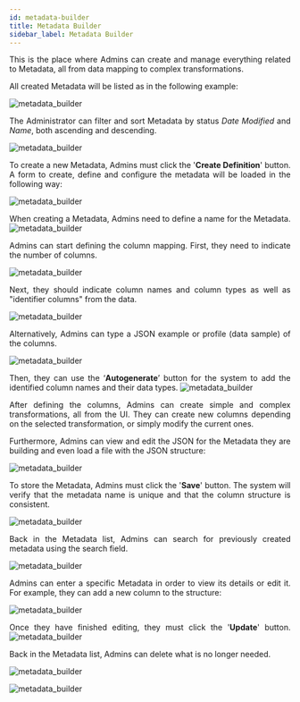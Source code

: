 ```yaml
---
id: metadata-builder
title: Metadata Builder
sidebar_label: Metadata Builder
---
```


<div style="text-align: justify">

This is the place where Admins can create and manage everything related to Metadata, all from data mapping to complex transformations. 

All created Metadata will be listed as in the following example: 

![metadata_builder](https://s3.amazonaws.com/cdn.qrvey.com/documentation_assets/admin/MetadataBuilder/1metadata.png#thumbnail)

 
The Administrator can filter and sort Metadata by status *Date Modified* and *Name*, both ascending and descending. 

![metadata_builder](https://s3.amazonaws.com/cdn.qrvey.com/documentation_assets/admin/MetadataBuilder/2metadata.png#thumbnail)
 
To create a new Metadata, Admins must click the '**Create Definition**' button. A form to create, define and configure the metadata will be loaded in the following way:

![metadata_builder](https://s3.amazonaws.com/cdn.qrvey.com/documentation_assets/admin/MetadataBuilder/3metadata.png#thumbnail) 

 
When creating a Metadata, Admins need to define a name for the Metadata.
![metadata_builder](https://s3.amazonaws.com/cdn.qrvey.com/documentation_assets/admin/MetadataBuilder/4metadata.png#thumbnail)
 
Admins can start defining the column mapping. First, they need to indicate the number of columns. 

![metadata_builder](https://s3.amazonaws.com/cdn.qrvey.com/documentation_assets/admin/MetadataBuilder/5metadata.png#thumbnail)

Next, they should indicate column names and column types as well as "identifier columns" from the data. 

![metadata_builder](https://s3.amazonaws.com/cdn.qrvey.com/documentation_assets/admin/MetadataBuilder/6metadata.png#thumbnail)
 
Alternatively, Admins can type a JSON example or profile (data sample) of the columns. 

![metadata_builder](https://s3.amazonaws.com/cdn.qrvey.com/documentation_assets/admin/MetadataBuilder/7metadata.png#thumbnail)

Then, they can use the ‘**Autogenerate**’ button for the system to add the identified column names and their data types. 
![metadata_builder](https://s3.amazonaws.com/cdn.qrvey.com/documentation_assets/admin/MetadataBuilder/8metadata.png#thumbnail)
 
After defining the columns, Admins can create simple and complex transformations, all from the UI. They can create new columns depending on the selected transformation, or simply modify the current ones.
 
Furthermore, Admins can view and edit the JSON for the Metadata they are building and even load a file with the JSON structure: 


![metadata_builder](https://s3.amazonaws.com/cdn.qrvey.com/documentation_assets/admin/MetadataBuilder/9metadata.png#thumbnail)

 
To store the Metadata, Admins must click the '**Save**' button. The system will verify that the metadata name is unique and that the column structure is consistent.

![metadata_builder](https://s3.amazonaws.com/cdn.qrvey.com/documentation_assets/admin/MetadataBuilder/10metadata.png#thumbnail)

Back in the Metadata list, Admins can search for previously created metadata using the search field. 

![metadata_builder](https://s3.amazonaws.com/cdn.qrvey.com/documentation_assets/admin/MetadataBuilder/11metadata.png#thumbnail)
 

Admins can enter a specific Metadata in order to view its details or edit it. For example, they can add a new column to the structure: 

![metadata_builder](https://s3.amazonaws.com/cdn.qrvey.com/documentation_assets/admin/MetadataBuilder/12metadata.png#thumbnail)  

Once they have finished editing, they must click the '**Update**' button. 
![metadata_builder](https://s3.amazonaws.com/cdn.qrvey.com/documentation_assets/admin/MetadataBuilder/13metadata.png#thumbnail)


Back in the Metadata list, Admins can delete what is no longer needed.

![metadata_builder](https://s3.amazonaws.com/cdn.qrvey.com/documentation_assets/admin/MetadataBuilder/14metadata.png#thumbnail) 

![metadata_builder](https://s3.amazonaws.com/cdn.qrvey.com/documentation_assets/admin/MetadataBuilder/15metadata.png#thumbnail)

 
